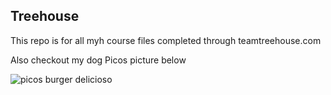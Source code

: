 ## Treehouse

This repo is for all myh course files completed through teamtreehouse.com

Also checkout my dog Picos picture below

![picos burger delicioso](https://user-images.githubusercontent.com/29465981/30503460-e769b79e-9a2f-11e7-9acc-a50c855cb661.jpg)
